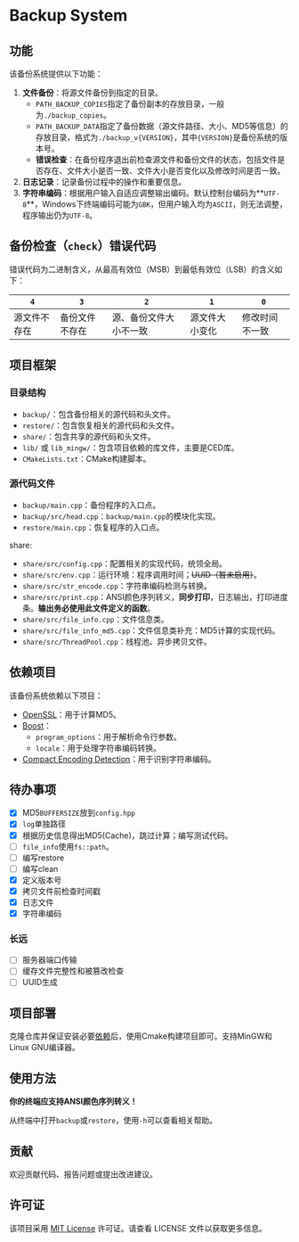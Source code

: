 # Backup System

## 功能

该备份系统提供以下功能：

1. **文件备份**：将源文件备份到指定的目录。
   - `PATH_BACKUP_COPIES`指定了备份副本的存放目录，一般为`./backup_copies`。
   - `PATH_BACKUP_DATA`指定了备份数据（源文件路径、大小、MD5等信息）的存放目录，格式为`./backup_v{VERSION}`，其中`{VERSION}`是备份系统的版本号。
   - **错误检查**：在备份程序退出前检查源文件和备份文件的状态，包括文件是否存在、文件大小是否一致、文件大小是否变化以及修改时间是否一致。
3. **日志记录**：记录备份过程中的操作和重要信息。
4. **字符串编码**：根据用户输入自适应调整输出编码。默认控制台编码为**`UTF-8`**，Windows下终端编码可能为`GBK`，但用户输入均为`ASCII`，则无法调整，程序输出仍为`UTF-8`。

## 备份检查（`check`）错误代码

错误代码为二进制含义，从最高有效位（MSB）到最低有效位（LSB）的含义如下：

|  `4` | `3`  |  `2` | `1`  | `0`  |
| ---- | ---- | ---- | ---- | ---- |
| 源文件不存在 | 备份文件不存在 | 源、备份文件大小不一致 | 源文件大小变化 | 修改时间不一致 |

## 项目框架

### 目录结构

- `backup/`：包含备份相关的源代码和头文件。
- `restore/`：包含恢复相关的源代码和头文件。
- `share/`：包含共享的源代码和头文件。
- `lib/` 或 `lib_mingw/`：包含项目依赖的库文件，主要是CED库。
- `CMakeLists.txt`：CMake构建脚本。

### 源代码文件

- `backup/main.cpp`：备份程序的入口点。
- `backup/src/head.cpp`：`backup/main.cpp`的模块化实现。
- `restore/main.cpp`：恢复程序的入口点。

share:

- `share/src/config.cpp`：配置相关的实现代码，统领全局。
- `share/src/env.cpp`：运行环境：程序调用时间；~~UUID（暂未启用）~~。
- `share/src/str_encode.cpp`：字符串编码检测与转换。
- `share/src/print.cpp`：ANSI颜色序列转义，**同步打印**，日志输出，打印进度条。**输出务必使用此文件定义的函数**。
- `share/src/file_info.cpp`：文件信息类。
- `share/src/file_info_md5.cpp`：文件信息类补充：MD5计算的实现代码。
- `share/src/ThreadPool.cpp`：线程池、异步拷贝文件。

## 依赖项目

该备份系统依赖以下项目：

- [OpenSSL](https://www.openssl.org/)：用于计算MD5。
- [Boost](https://www.boost.org/)：
  - `program_options`：用于解析命令行参数。
  - `locale`：用于处理字符串编码转换。
- [Compact Encoding Detection](https://github.com/google/compact_enc_det)：用于识别字符串编码。

## 待办事项

- [x] MD5`BUFFERSIZE`放到`config.hpp`
- [x] `log`单独路径
- [x] 根据历史信息得出MD5(Cache)，跳过计算；编写测试代码。
- [ ] `file_info`使用`fs::path`。
- [ ] 编写restore
- [ ] 编写clean
- [x] 定义版本号
- [x] 拷贝文件前检查时间戳
- [x] 日志文件
- [x] 字符串编码

### 长远

- [ ] 服务器端口传输
- [ ] 缓存文件完整性和被篡改检查
- [ ] UUID生成

## 项目部署

克隆仓库并保证安装必要[依赖](#依赖项目)后，使用Cmake构建项目即可。支持MinGW和Linux GNU编译器。

## 使用方法

**你的终端应支持ANSI颜色序列转义！**

从终端中打开`backup`或`restore`，使用`-h`可以查看相关帮助。

## 贡献

欢迎贡献代码、报告问题或提出改进建议。

## 许可证

该项目采用 [MIT License](https://opensource.org/licenses/MIT) 许可证。请查看 LICENSE 文件以获取更多信息。
